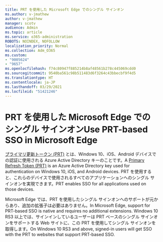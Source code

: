 ```yaml
---
title: PRT を使用した Microsoft Edge でのシングル サインオン
ms.author: v-jmathew
author: v-jmathew
manager: scotv
audience: Admin
ms.topic: article
ms.service: o365-administration
ROBOTS: NOINDEX, NOFOLLOW
localization_priority: Normal
ms.collection: Adm_O365
ms.custom:
- "9005624"
- "9657"
ms.openlocfilehash: f74c80947f885214b8af48561b278c445069cdd0
ms.sourcegitcommit: 9540ba561c98b511483d6f3264c43bbecbf9f4d5
ms.translationtype: HT
ms.contentlocale: ja-JP
ms.lasthandoff: 03/29/2021
ms.locfileid: "51421246"
---
```

# <a name="use-prt-based-sso-in-microsoft-edge"></a><span data-ttu-id="348cc-102">PRT を使用した Microsoft Edge でのシングル サインオン</span><span class="sxs-lookup"><span data-stu-id="348cc-102">Use PRT-based SSO in Microsoft Edge</span></span>

<span data-ttu-id="348cc-103">[プライマリ更新トークン (PRT)](https://go.microsoft.com/fwlink/?linkid=2133632) とは、Windows 10、iOS、Android デバイスでの認証に使用される Azure Active Directory キーのことです。</span><span class="sxs-lookup"><span data-stu-id="348cc-103">A [Primary Refresh Token (PRT)](https://go.microsoft.com/fwlink/?linkid=2133632) is an Azure Active Directory key used for authentication on Windows 10, iOS, and Android devices.</span></span> <span data-ttu-id="348cc-104">PRT を使用すると、これらのデバイスで使用されるすべてのアプリケーションへのシングル サインオンを実現できます。</span><span class="sxs-lookup"><span data-stu-id="348cc-104">PRT enables SSO for all applications used on those devices.</span></span>

<span data-ttu-id="348cc-105">Microsoft Edge では、PRT を使用したシングル サインオンへのサポートが元からあり、追加の拡張子は必要はありません。</span><span class="sxs-lookup"><span data-stu-id="348cc-105">In Microsoft Edge, support for PRT-based SSO is native and requires no additional extensions.</span></span> <span data-ttu-id="348cc-106">Windows 10 RS3 以上では、サインインしているユーザーは PRT ベースのシングル サインオンをサポートする Web サイトに、この PRT を使用してシングル サインオンを取得します。</span><span class="sxs-lookup"><span data-stu-id="348cc-106">On Windows 10 RS3 and above, signed-in users will get SSO with the PRT to websites that support PRT-based SSO.</span></span>
